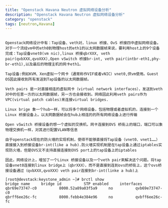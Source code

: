 ```yaml
---
title: "Openstack Havana Neutron 虚拟网络设备分析"
description: "Openstack Havana Neutron 虚拟网络设备分析"
category: "openstack"
tags: [neutron,Havana]
---
```


<pre><code>
Openstack网络设计中有：Tap设备、veth对，linux 桥接、OvS 桥接四中虚拟网络设备。对于一个流经vm中的eth0到物理host的eth1的以太网数据帧来说，要利用host上的9个设备完成：Tap设备vnet0(vm nic),linux 桥接qbrXXX, veth pair(qvbXXX,qvoXXX),Open vSwitch 桥接br-int, veth pair(intbr-eth1,phy-br-eth1),以及最后的物理主机的网卡eth1。

Tap设备:例如KVM、Xen虚拟一个网卡（通常称作VIF或者vNIC）vnet0,供vm使用。Guest OS因此接收到所有发送到Tap设备的以太网数据帧。

Veth pairs 是一对直接相连的虚拟网卡（virtual network interfaces），发送到veth对中的任意一方的以太网数据帧，另一方也会接收到。网络因此利用veth pairs作为VPC(virtual patch cables)来连接virtual bridges.

Linux brige 象一个hub一样，可以将多个网络设备，包括物理或者虚拟机的，连接到一个Linux 桥接设备上。以太网数据帧会在hub上相连的的所有网络设备上进行传输

Open vSwitch 桥接设备的想一个虚拟的交换机，网卡连接到OVS 桥街上的端口，端口可以象物理交换机一样，对其进行配置VLAN等信息

由于openstack现在的防火墙的实现机制，使得不能够直接将Tap设备（vnet0、vnet1……）直接接入到桥接设备br-int(like a hub).防火墙实现机制是在tap设备上通过iptables实现防火墙，但是OVS又不支持直接连接到OVS port上的tap设备上的iptables

因此，网络设计上，增加了一个Linux 桥接设备以及一个veth pair来解决这个问题。将tap设备vnet0连接到linux bridge上（qbrXXX），而不是直接到连到ovs的桥街上，这个ovs桥接设备通过（qvbXXX,qvoXXX）veth pair连接到br-int(linke a hub)上

[root@devstack:keystone_admin ~]# brctl show
bridge name     bridge id          STP enabled     interfaces
qbr69e73747-c0          8000.52a89a03f5a9     no          qvb69e73747-c0
qbrff6ee26c-fc          8000.febb4e384e96     no          qvbff6ee26c-fc
</code></pre>
